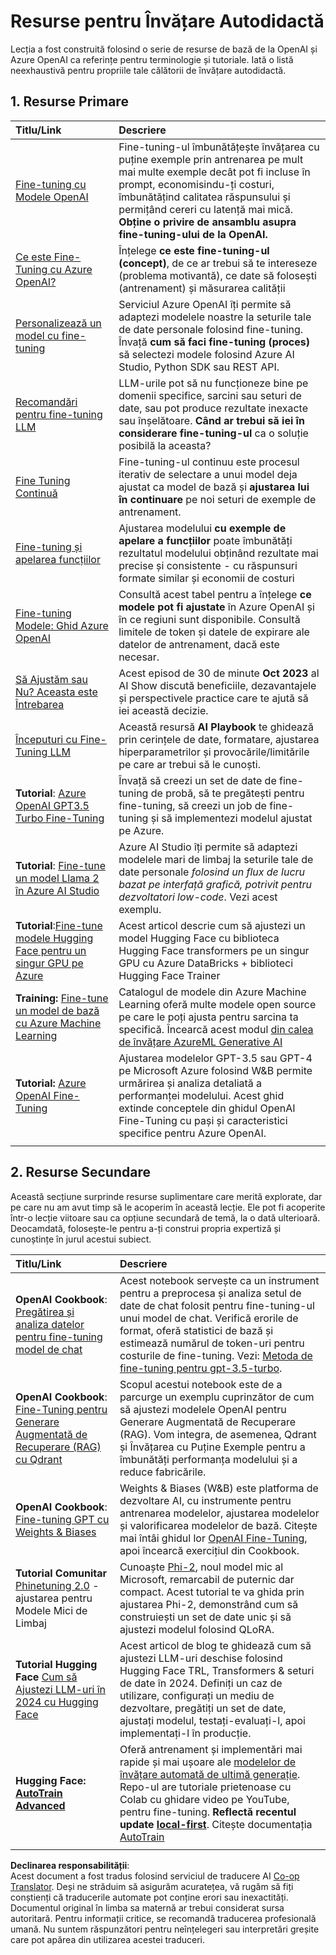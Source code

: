 <!--
CO_OP_TRANSLATOR_METADATA:
{
  "original_hash": "c2f423d1402f71ca3869ec135bb77d16",
  "translation_date": "2025-05-20T08:49:55+00:00",
  "source_file": "18-fine-tuning/RESOURCES.md",
  "language_code": "ro"
}
-->
# Resurse pentru Învățare Autodidactă

Lecția a fost construită folosind o serie de resurse de bază de la OpenAI și Azure OpenAI ca referințe pentru terminologie și tutoriale. Iată o listă neexhaustivă pentru propriile tale călătorii de învățare autodidactă.

## 1. Resurse Primare

| Titlu/Link                                                                                                                                                                                                                   | Descriere                                                                                                                                                                                                                                                                                                                   |
| :--------------------------------------------------------------------------------------------------------------------------------------------------------------------------------------------------------------------------- | :---------------------------------------------------------------------------------------------------------------------------------------------------------------------------------------------------------------------------------------------------------------------------------------------------------------------------- |
| [Fine-tuning cu Modele OpenAI](https://platform.openai.com/docs/guides/fine-tuning?WT.mc_id=academic-105485-koreyst)                                                                                                         | Fine-tuning-ul îmbunătățește învățarea cu puține exemple prin antrenarea pe mult mai multe exemple decât pot fi incluse în prompt, economisindu-ți costuri, îmbunătățind calitatea răspunsului și permițând cereri cu latență mai mică. **Obține o privire de ansamblu asupra fine-tuning-ului de la OpenAI.**                                                     |
| [Ce este Fine-Tuning cu Azure OpenAI?](https://learn.microsoft.com/azure/ai-services/openai/concepts/fine-tuning-considerations#what-is-fine-tuning-with-azure-openai?WT.mc_id=academic-105485-koreyst)                   | Înțelege **ce este fine-tuning-ul (concept)**, de ce ar trebui să te intereseze (problema motivantă), ce date să folosești (antrenament) și măsurarea calității                                                                                                                                                           |
| [Personalizează un model cu fine-tuning](https://learn.microsoft.com/azure/ai-services/openai/how-to/fine-tuning?tabs=turbo%2Cpython&pivots=programming-language-studio#continuous-fine-tuning?WT.mc_id=academic-105485-koreyst) | Serviciul Azure OpenAI îți permite să adaptezi modelele noastre la seturile tale de date personale folosind fine-tuning. Învață **cum să faci fine-tuning (proces)** să selectezi modele folosind Azure AI Studio, Python SDK sau REST API.                                                                                  |
| [Recomandări pentru fine-tuning LLM](https://learn.microsoft.com/ai/playbook/technology-guidance/generative-ai/working-with-llms/fine-tuning-recommend?WT.mc_id=academic-105485-koreyst)                                    | LLM-urile pot să nu funcționeze bine pe domenii specifice, sarcini sau seturi de date, sau pot produce rezultate inexacte sau înșelătoare. **Când ar trebui să iei în considerare fine-tuning-ul** ca o soluție posibilă la aceasta?                                                                                       |
| [Fine Tuning Continuă](https://learn.microsoft.com/azure/ai-services/openai/how-to/fine-tuning?tabs=turbo%2Cpython&pivots=programming-language-studio#continuous-fine-tuning?WT.mc_id=academic-105485-koreyst)             | Fine-tuning-ul continuu este procesul iterativ de selectare a unui model deja ajustat ca model de bază și **ajustarea lui în continuare** pe noi seturi de exemple de antrenament.                                                                                                                                          |
| [Fine-tuning și apelarea funcțiilor](https://learn.microsoft.com/azure/ai-services/openai/how-to/fine-tuning-functions?WT.mc_id=academic-105485-koreyst)                                                                       | Ajustarea modelului **cu exemple de apelare a funcțiilor** poate îmbunătăți rezultatul modelului obținând rezultate mai precise și consistente - cu răspunsuri formate similar și economii de costuri                                                                                                                        |
| [Fine-tuning Modele: Ghid Azure OpenAI](https://learn.microsoft.com/azure/ai-services/openai/concepts/models#fine-tuning-models?WT.mc_id=academic-105485-koreyst)                                                        | Consultă acest tabel pentru a înțelege **ce modele pot fi ajustate** în Azure OpenAI și în ce regiuni sunt disponibile. Consultă limitele de token și datele de expirare ale datelor de antrenament, dacă este necesar.                                                                                                     |
| [Să Ajustăm sau Nu? Aceasta este Întrebarea](https://learn.microsoft.com/shows/ai-show/to-fine-tune-or-not-fine-tune-that-is-the-question?WT.mc_id=academic-105485-koreyst)                                      | Acest episod de 30 de minute **Oct 2023** al AI Show discută beneficiile, dezavantajele și perspectivele practice care te ajută să iei această decizie.                                                                                                                                                                      |
| [Începuturi cu Fine-Tuning LLM](https://learn.microsoft.com/ai/playbook/technology-guidance/generative-ai/working-with-llms/fine-tuning-recommend?WT.mc_id=academic-105485-koreyst)                                             | Această resursă **AI Playbook** te ghidează prin cerințele de date, formatare, ajustarea hiperparametrilor și provocările/limitările pe care ar trebui să le cunoști.                                                                                                                                                        |
| **Tutorial**: [Azure OpenAI GPT3.5 Turbo Fine-Tuning](https://learn.microsoft.com/azure/ai-services/openai/tutorials/fine-tune?tabs=python%2Ccommand-line?WT.mc_id=academic-105485-koreyst)                                  | Învață să creezi un set de date de fine-tuning de probă, să te pregătești pentru fine-tuning, să creezi un job de fine-tuning și să implementezi modelul ajustat pe Azure.                                                                                                                                                   |
| **Tutorial**: [Fine-tune un model Llama 2 în Azure AI Studio](https://learn.microsoft.com/azure/ai-studio/how-to/fine-tune-model-llama?WT.mc_id=academic-105485-koreyst)                                                      | Azure AI Studio îți permite să adaptezi modelele mari de limbaj la seturile tale de date personale _folosind un flux de lucru bazat pe interfață grafică, potrivit pentru dezvoltatori low-code_. Vezi acest exemplu.                                                                                                        |
| **Tutorial**:[Fine-tune modele Hugging Face pentru un singur GPU pe Azure](https://learn.microsoft.com/azure/databricks/machine-learning/train-model/huggingface/fine-tune-model?WT.mc_id=academic-105485-koreyst)               | Acest articol descrie cum să ajustezi un model Hugging Face cu biblioteca Hugging Face transformers pe un singur GPU cu Azure DataBricks + biblioteci Hugging Face Trainer                                                                                                                                                  |
| **Training:** [Fine-tune un model de bază cu Azure Machine Learning](https://learn.microsoft.com/training/modules/finetune-foundation-model-with-azure-machine-learning/?WT.mc_id=academic-105485-koreyst)         | Catalogul de modele din Azure Machine Learning oferă multe modele open source pe care le poți ajusta pentru sarcina ta specifică. Încearcă acest modul [din calea de învățare AzureML Generative AI](https://learn.microsoft.com/training/paths/work-with-generative-models-azure-machine-learning/?WT.mc_id=academic-105485-koreyst) |
| **Tutorial:** [Azure OpenAI Fine-Tuning](https://docs.wandb.ai/guides/integrations/azure-openai-fine-tuning?WT.mc_id=academic-105485-koreyst)                                                                                | Ajustarea modelelor GPT-3.5 sau GPT-4 pe Microsoft Azure folosind W&B permite urmărirea și analiza detaliată a performanței modelului. Acest ghid extinde conceptele din ghidul OpenAI Fine-Tuning cu pași și caracteristici specifice pentru Azure OpenAI.                                                                  |
|                                                                                                                                                                                                                              |                                                                                                                                                                                                                                                                                                                               |

## 2. Resurse Secundare

Această secțiune surprinde resurse suplimentare care merită explorate, dar pe care nu am avut timp să le acoperim în această lecție. Ele pot fi acoperite într-o lecție viitoare sau ca opțiune secundară de temă, la o dată ulterioară. Deocamdată, folosește-le pentru a-ți construi propria expertiză și cunoștințe în jurul acestui subiect.

| Titlu/Link                                                                                                                                                                                                            | Descriere                                                                                                                                                                                                                                                                                                                                                                                                                                                                                                                 |
| :-------------------------------------------------------------------------------------------------------------------------------------------------------------------------------------------------------------------- | :-------------------------------------------------------------------------------------------------------------------------------------------------------------------------------------------------------------------------------------------------------------------------------------------------------------------------------------------------------------------------------------------------------------------------------------------------------------------------------------------------------------------------- |
| **OpenAI Cookbook**: [Pregătirea și analiza datelor pentru fine-tuning model de chat](https://cookbook.openai.com/examples/chat_finetuning_data_prep?WT.mc_id=academic-105485-koreyst)                                      | Acest notebook servește ca un instrument pentru a preprocesa și analiza setul de date de chat folosit pentru fine-tuning-ul unui model de chat. Verifică erorile de format, oferă statistici de bază și estimează numărul de token-uri pentru costurile de fine-tuning. Vezi: [Metoda de fine-tuning pentru gpt-3.5-turbo](https://platform.openai.com/docs/guides/fine-tuning?WT.mc_id=academic-105485-koreyst).                                                                                                                                                                   |
| **OpenAI Cookbook**: [Fine-Tuning pentru Generare Augmentată de Recuperare (RAG) cu Qdrant](https://cookbook.openai.com/examples/fine-tuned_qa/ft_retrieval_augmented_generation_qdrant?WT.mc_id=academic-105485-koreyst) | Scopul acestui notebook este de a parcurge un exemplu cuprinzător de cum să ajustezi modelele OpenAI pentru Generare Augmentată de Recuperare (RAG). Vom integra, de asemenea, Qdrant și Învățarea cu Puține Exemple pentru a îmbunătăți performanța modelului și a reduce fabricările.                                                                                                                                                                                                                                                                |
| **OpenAI Cookbook**: [Fine-tuning GPT cu Weights & Biases](https://cookbook.openai.com/examples/third_party/gpt_finetuning_with_wandb?WT.mc_id=academic-105485-koreyst)                                             | Weights & Biases (W&B) este platforma de dezvoltare AI, cu instrumente pentru antrenarea modelelor, ajustarea modelelor și valorificarea modelelor de bază. Citește mai întâi ghidul lor [OpenAI Fine-Tuning](https://docs.wandb.ai/guides/integrations/openai-fine-tuning/?WT.mc_id=academic-105485-koreyst), apoi încearcă exercițiul din Cookbook.                                                                                                                                                                                                                  |
| **Tutorial Comunitar** [Phinetuning 2.0](https://huggingface.co/blog/g-ronimo/phinetuning?WT.mc_id=academic-105485-koreyst) - ajustarea pentru Modele Mici de Limbaj                                                   | Cunoaște [Phi-2](https://www.microsoft.com/research/blog/phi-2-the-surprising-power-of-small-language-models/?WT.mc_id=academic-105485-koreyst), noul model mic al Microsoft, remarcabil de puternic dar compact. Acest tutorial te va ghida prin ajustarea Phi-2, demonstrând cum să construiești un set de date unic și să ajustezi modelul folosind QLoRA.                                                                                                                                                                       |
| **Tutorial Hugging Face** [Cum să Ajustezi LLM-uri în 2024 cu Hugging Face](https://www.philschmid.de/fine-tune-llms-in-2024-with-trl?WT.mc_id=academic-105485-koreyst)                                               | Acest articol de blog te ghidează cum să ajustezi LLM-uri deschise folosind Hugging Face TRL, Transformers & seturi de date în 2024. Definiți un caz de utilizare, configurați un mediu de dezvoltare, pregătiți un set de date, ajustați modelul, testați-evaluați-l, apoi implementați-l în producție.                                                                                                                                                                                                                                                                |
| **Hugging Face: [AutoTrain Advanced](https://github.com/huggingface/autotrain-advanced?WT.mc_id=academic-105485-koreyst)**                                                                                            | Oferă antrenament și implementări mai rapide și mai ușoare ale [modelelor de învățare automată de ultimă generație](https://twitter.com/abhi1thakur/status/1755167674894557291?WT.mc_id=academic-105485-koreyst). Repo-ul are tutoriale prietenoase cu Colab cu ghidare video pe YouTube, pentru fine-tuning. **Reflectă recentul update [local-first](https://twitter.com/abhi1thakur/status/1750828141805777057?WT.mc_id=academic-105485-koreyst)**. Citește documentația [AutoTrain](https://huggingface.co/autotrain?WT.mc_id=academic-105485-koreyst) |
|                                                                                                                                                                                                                       |                                                                                                                                                                                                                                                                                                                                                                                                                                                                                                                             |

**Declinarea responsabilității**:  
Acest document a fost tradus folosind serviciul de traducere AI [Co-op Translator](https://github.com/Azure/co-op-translator). Deși ne străduim să asigurăm acuratețea, vă rugăm să fiți conștienți că traducerile automate pot conține erori sau inexactități. Documentul original în limba sa maternă ar trebui considerat sursa autoritară. Pentru informații critice, se recomandă traducerea profesională umană. Nu suntem răspunzători pentru neînțelegeri sau interpretări greșite care pot apărea din utilizarea acestei traduceri.